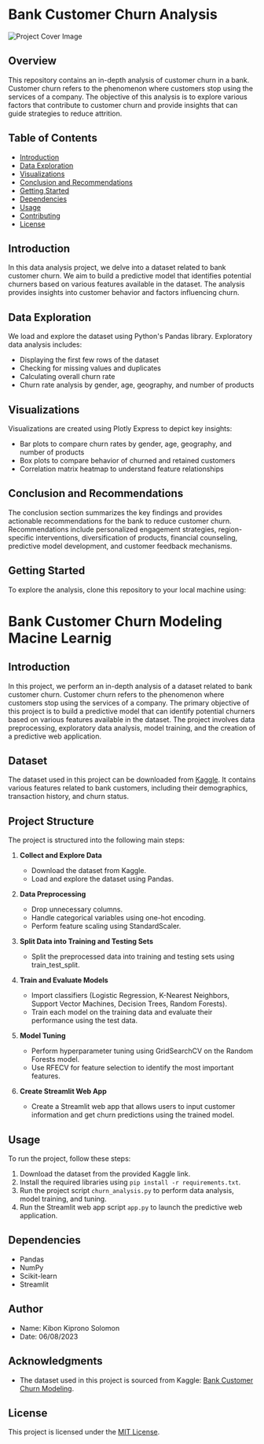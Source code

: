 # Bank Customer Churn Analysis

![Project Cover Image](project_cover_image.png)

## Overview

This repository contains an in-depth analysis of customer churn in a bank. Customer churn refers to the phenomenon where customers stop using the services of a company. The objective of this analysis is to explore various factors that contribute to customer churn and provide insights that can guide strategies to reduce attrition.

## Table of Contents

- [Introduction](#introduction)
- [Data Exploration](#data-exploration)
- [Visualizations](#visualizations)
- [Conclusion and Recommendations](#conclusion-and-recommendations)
- [Getting Started](#getting-started)
- [Dependencies](#dependencies)
- [Usage](#usage)
- [Contributing](#contributing)
- [License](#license)

## Introduction

In this data analysis project, we delve into a dataset related to bank customer churn. We aim to build a predictive model that identifies potential churners based on various features available in the dataset. The analysis provides insights into customer behavior and factors influencing churn.

## Data Exploration

We load and explore the dataset using Python's Pandas library. Exploratory data analysis includes:
- Displaying the first few rows of the dataset
- Checking for missing values and duplicates
- Calculating overall churn rate
- Churn rate analysis by gender, age, geography, and number of products

## Visualizations

Visualizations are created using Plotly Express to depict key insights:
- Bar plots to compare churn rates by gender, age, geography, and number of products
- Box plots to compare behavior of churned and retained customers
- Correlation matrix heatmap to understand feature relationships

## Conclusion and Recommendations

The conclusion section summarizes the key findings and provides actionable recommendations for the bank to reduce customer churn. Recommendations include personalized engagement strategies, region-specific interventions, diversification of products, financial counseling, predictive model development, and customer feedback mechanisms.

## Getting Started

To explore the analysis, clone this repository to your local machine using:

# Bank Customer Churn Modeling Macine Learnig

## Introduction
In this project, we perform an in-depth analysis of a dataset related to bank customer churn. Customer churn refers to the phenomenon where customers stop using the services of a company. The primary objective of this project is to build a predictive model that can identify potential churners based on various features available in the dataset. The project involves data preprocessing, exploratory data analysis, model training, and the creation of a predictive web application.

## Dataset
The dataset used in this project can be downloaded from [Kaggle](https://www.kaggle.com/barelydedicated/bank-customer-churn-modeling). It contains various features related to bank customers, including their demographics, transaction history, and churn status.

## Project Structure
The project is structured into the following main steps:

1. **Collect and Explore Data**
   - Download the dataset from Kaggle.
   - Load and explore the dataset using Pandas.
   
2. **Data Preprocessing**
   - Drop unnecessary columns.
   - Handle categorical variables using one-hot encoding.
   - Perform feature scaling using StandardScaler.

3. **Split Data into Training and Testing Sets**
   - Split the preprocessed data into training and testing sets using train_test_split.

4. **Train and Evaluate Models**
   - Import classifiers (Logistic Regression, K-Nearest Neighbors, Support Vector Machines, Decision Trees, Random Forests).
   - Train each model on the training data and evaluate their performance using the test data.

5. **Model Tuning**
   - Perform hyperparameter tuning using GridSearchCV on the Random Forests model.
   - Use RFECV for feature selection to identify the most important features.

6. **Create Streamlit Web App**
   - Create a Streamlit web app that allows users to input customer information and get churn predictions using the trained model.

## Usage
To run the project, follow these steps:

1. Download the dataset from the provided Kaggle link.
2. Install the required libraries using `pip install -r requirements.txt`.
3. Run the project script `churn_analysis.py` to perform data analysis, model training, and tuning.
4. Run the Streamlit web app script `app.py` to launch the predictive web application.

## Dependencies
- Pandas
- NumPy
- Scikit-learn
- Streamlit

## Author
- Name: Kibon Kiprono Solomon
- Date: 06/08/2023

## Acknowledgments
- The dataset used in this project is sourced from Kaggle: [Bank Customer Churn Modeling](https://www.kaggle.com/barelydedicated/bank-customer-churn-modeling).

## License
This project is licensed under the [MIT License](LICENSE).
